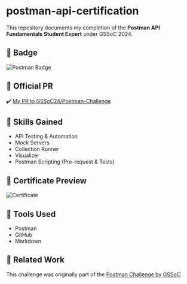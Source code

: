 # postman-api-certification

This repository documents my completion of the **Postman API Fundamentals Student Expert** under GSSoC 2024.

## 🏅 Badge  
![Postman Badge](https://badgr.com/public/assertions/HKNu7QTqROG4V8cjpz5kdA?identity__email=saaradarakshan56@gmail.com)

## 🔗 Official PR
✔️ [My PR to GSSoC24/Postman-Challenge](https://github.com/GSSoC24/Postman-Challenge/pull/4003)

## 🧠 Skills Gained
- API Testing & Automation
- Mock Servers
- Collection Runner
- Visualizer
- Postman Scripting (Pre-request & Tests)

## 📸 Certificate Preview
![Certificate](https://github.com/user-attachments/assets/523e7d48-5d48-414b-9cb1-4095fad796da)

## 🔧 Tools Used
- Postman
- GitHub
- Markdown

## 📌 Related Work
This challenge was originally part of the [Postman Challenge by GSSoC](https://github.com/GSSoC24/Postman-Challenge)
